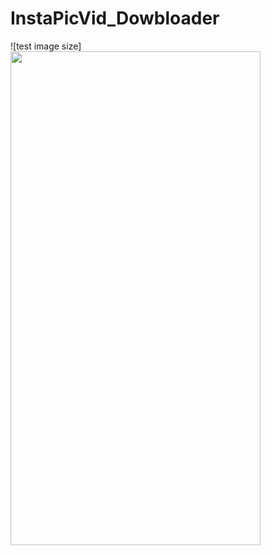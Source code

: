 # InstaPicVid_Dowbloader
![test image size]<img src="https://user-images.githubusercontent.com/61316762/141643088-a890c9f0-dbad-430f-858d-dee5962190b5.png" width="400" height="790">

